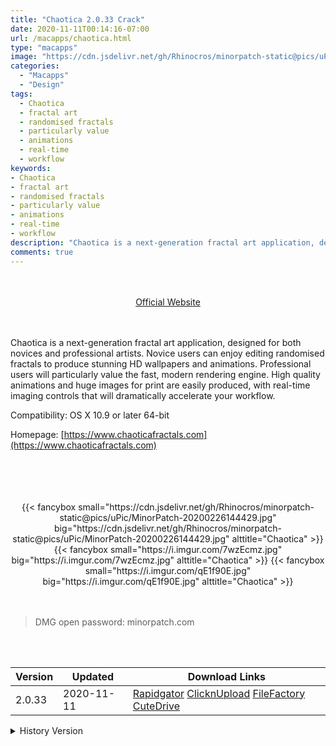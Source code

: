 ```yaml
---
title: "Chaotica 2.0.33 Crack"
date: 2020-11-11T00:14:16-07:00
url: /macapps/chaotica.html
type: "macapps"
image: "https://cdn.jsdelivr.net/gh/Rhinocros/minorpatch-static@pics/uPic/ObkLRC.png"
categories:
  - "Macapps"
  - "Design"
tags:
  - Chaotica
  - fractal art
  - randomised fractals
  - particularly value
  - animations
  - real-time
  - workflow
keywords:
- Chaotica
- fractal art
- randomised fractals
- particularly value
- animations
- real-time
- workflow
description: "Chaotica is a next-generation fractal art application, designed for both novices and professional artists."
comments: true
---
```


<br/>
<br/>
<center>
<a href="https://www.chaoticafractals.com" target="blank"><div class="border border-blue-500 rounded-lg transition duration-500 
    ease-in-out w-48 text-lg text-blue-500 text-center px-2 hover:bg-blue-500 hover:text-white">
  Official Website 
</div></a>
</center>
<br/>
<br/>

Chaotica is a next-generation fractal art application, designed for both novices and professional artists. Novice users can enjoy editing randomised fractals to produce stunning HD wallpapers and animations. Professional users will particularly value the fast, modern rendering engine. High quality animations and huge images for print are easily produced, with real-time imaging controls that will dramatically accelerate your workflow.

Compatibility: OS X 10.9 or later 64-bit

Homepage: [https://www.chaoticafractals.com](https://www.chaoticafractals.com)

<br/>
<br/>
<script async src="https://pagead2.googlesyndication.com/pagead/js/adsbygoogle.js"></script>
<ins class="adsbygoogle"
     style="display:block; text-align:center;"
     data-ad-layout="in-article"
     data-ad-format="fluid"
     data-ad-client="ca-pub-8746275014476192"
     data-ad-slot="5144997159"></ins>
<script>
     (adsbygoogle = window.adsbygoogle || []).push({});
</script>
<br/>
<br/>


<center>
<div class="w-full grid grid-cols-3 flex gap-2">
{{< fancybox small="https://cdn.jsdelivr.net/gh/Rhinocros/minorpatch-static@pics/uPic/MinorPatch-20200226144429.jpg" big="https://cdn.jsdelivr.net/gh/Rhinocros/minorpatch-static@pics/uPic/MinorPatch-20200226144429.jpg" alttitle="Chaotica" >}}
{{< fancybox small="https://i.imgur.com/7wzEcmz.jpg" big="https://i.imgur.com/7wzEcmz.jpg" alttitle="Chaotica" >}}
{{< fancybox small="https://i.imgur.com/qE1f90E.jpg" big="https://i.imgur.com/qE1f90E.jpg" alttitle="Chaotica" >}}
</div>
</center>

<br/>
<br/>


> DMG open password: minorpatch.com

<br/>

<br/>
<div id="history_version" class="history_version">

| Version | Updated | Download Links |
| ---- | ---- | ---- |
| 2.0.33 | 2020-11-11 | [Rapidgator](https://ouo.io/bp65MN)   [ClicknUpload](https://ouo.io/MF8Xcm)   [FileFactory](https://ouo.io/vv393o)   [CuteDrive](https://ouo.io/dn2TDw) |
<details>
<summary>History Version</summary>

| Version | Updated | Download Links |
| ---- | ---- | ---- |
| 2.0.26 | 2020-07-28 | [UsersCloud](https://ouo.io/eq5tObA)   [ClicknUpload](https://ouo.io/uUMd6io)   [FileFactory](https://ouo.io/R46g6l)   [CuteDrive](https://ouo.io/sjG8Fs) |
| 2.0.25 | 2020-06-24 | [UsersCloud](https://ouo.io/mcDrnx6)   [ClicknUpload](https://ouo.io/ijGNgG)   [FileFactory](https://ouo.io/kbwnS2)   [CuteDrive](https://ouo.io/5gaxEio) |
| 2.0.23 | 2020-03-03 | [UsersCloud](https://ouo.io/7kKBm2)   [ClicknUpload](https://ouo.io/oI6hAit)   [FileFactory](https://ouo.io/0A6ppi)   [CuteDrive](https://ouo.io/0A6ppi) |
| 2.0.22 | 2020-02-26 | [UsersCloud](https://ouo.io/hKROUb)   [ClicknUpload](https://ouo.io/PcyV7Z)   [FileFactory](https://ouo.io/MzA5UD)   [CuteDrive](https://ouo.io/QSIhwL) |
| 2.0.21 | 2020-02-11 | [UsersCloud](https://ouo.io/wmaKap)   [ClicknUpload](https://ouo.io/7w8e2cf)   [Mega](https://ouo.io/WNBImj)   [CuteDrive](https://ouo.io/OtqJgB) |
| 2.0.19 | 2020-02-07 | [UsersCloud](https://ouo.io/3jkOyO)   [ClicknUpload](https://ouo.io/bRLlTp)   [Mega](https://ouo.io/8HvKmQ)   [CuteDrive](https://ouo.io/CLnKak) |
</details>

</div>
